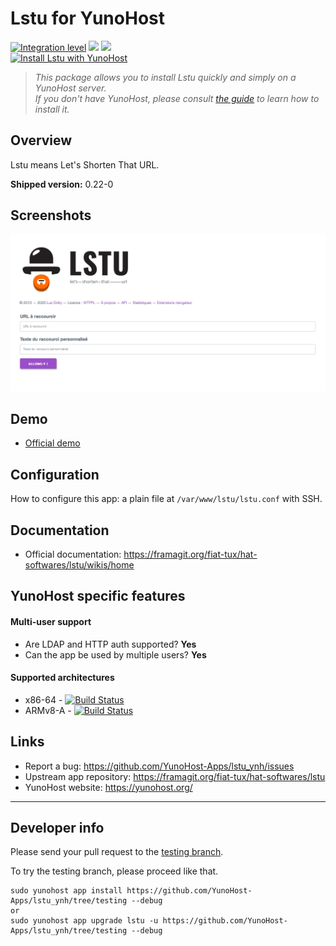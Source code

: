 # Lstu for YunoHost

[![Integration level](https://dash.yunohost.org/integration/lstu.svg)](https://dash.yunohost.org/appci/app/lstu) ![](https://ci-apps.yunohost.org/ci/badges/lstu.status.svg) ![](https://ci-apps.yunohost.org/ci/badges/lstu.maintain.svg)  
[![Install Lstu with YunoHost](https://install-app.yunohost.org/install-with-yunohost.svg)](https://install-app.yunohost.org/?app=lstu)

> *This package allows you to install Lstu quickly and simply on a YunoHost server.  
If you don't have YunoHost, please consult [the guide](https://yunohost.org/#/install) to learn how to install it.*

## Overview
Lstu means Let's Shorten That URL.

**Shipped version:** 0.22-0

## Screenshots

![](LSTU_screenshot.png)

## Demo

* [Official demo](https://lstu.fr)

## Configuration

How to configure this app: a plain file at `/var/www/lstu/lstu.conf` with SSH.

## Documentation

 * Official documentation: https://framagit.org/fiat-tux/hat-softwares/lstu/wikis/home

## YunoHost specific features

#### Multi-user support

* Are LDAP and HTTP auth supported? **Yes**  
* Can the app be used by multiple users? **Yes**

#### Supported architectures

* x86-64 - [![Build Status](https://ci-apps.yunohost.org/ci/logs/lstu.svg)](https://ci-apps.yunohost.org/ci/apps/lstu/)
* ARMv8-A - [![Build Status](https://ci-apps-arm.yunohost.org/ci/logs/lstu.svg)](https://ci-apps-arm.yunohost.org/ci/apps/lstu/)

## Links

 * Report a bug: https://github.com/YunoHost-Apps/lstu_ynh/issues
 * Upstream app repository: https://framagit.org/fiat-tux/hat-softwares/lstu
 * YunoHost website: https://yunohost.org/

---

## Developer info

Please send your pull request to the [testing branch](https://github.com/YunoHost-Apps/lstu_ynh/tree/testing).

To try the testing branch, please proceed like that.
```
sudo yunohost app install https://github.com/YunoHost-Apps/lstu_ynh/tree/testing --debug
or
sudo yunohost app upgrade lstu -u https://github.com/YunoHost-Apps/lstu_ynh/tree/testing --debug
```
